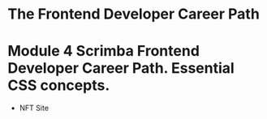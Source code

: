 # The Frontend Developer Career Path

# Module 4 Scrimba Frontend Developer Career Path. Essential CSS concepts.

- NFT Site
